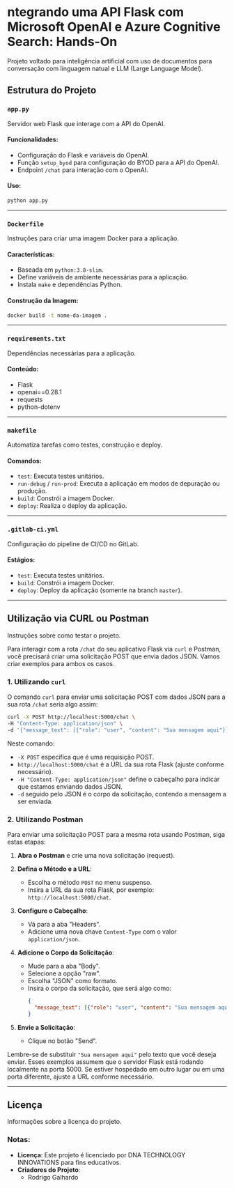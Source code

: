# ntegrando uma API Flask com Microsoft OpenAI e Azure Cognitive Search: Hands-On

Projeto voltado para inteligência artificial com uso de documentos para 
conversação com linguagem natual e LLM (Large Language Model).

## Estrutura do Projeto

### `app.py`

Servidor web Flask que interage com a API do OpenAI.

#### Funcionalidades:
- Configuração do Flask e variáveis do OpenAI.
- Função `setup_byod` para configuração do BYOD para a API do OpenAI.
- Endpoint `/chat` para interação com o OpenAI.

#### Uso:
```bash
python app.py
```

---

### `Dockerfile`

Instruções para criar uma imagem Docker para a aplicação.

#### Características:
- Baseada em `python:3.8-slim`.
- Define variáveis de ambiente necessárias para a aplicação.
- Instala `make` e dependências Python.

#### Construção da Imagem:
```bash
docker build -t nome-da-imagem .
```

---

### `requirements.txt`

Dependências necessárias para a aplicação.

#### Conteúdo:
- Flask
- openai==0.28.1
- requests
- python-dotenv

---

### `makefile`

Automatiza tarefas como testes, construção e deploy.

#### Comandos:
- `test`: Executa testes unitários.
- `run-debug` / `run-prod`: Executa a aplicação em modos de depuração ou produção.
- `build`: Constrói a imagem Docker.
- `deploy`: Realiza o deploy da aplicação.

---

### `.gitlab-ci.yml`

Configuração do pipeline de CI/CD no GitLab.

#### Estágios:
- `test`: Executa testes unitários.
- `build`: Constrói a imagem Docker.
- `deploy`: Deploy da aplicação (somente na branch `master`).

---

## Utilização via CURL ou Postman

Instruções sobre como testar o projeto.

Para interagir com a rota `/chat` do seu aplicativo Flask via `curl` e Postman, você precisará criar uma solicitação POST que envia dados JSON. Vamos criar exemplos para ambos os casos.

### 1. Utilizando `curl`

O comando `curl` para enviar uma solicitação POST com dados JSON para a sua rota `/chat` seria algo assim:

```bash
curl -X POST http://localhost:5000/chat \
-H "Content-Type: application/json" \
-d '{"message_text": [{"role": "user", "content": "Sua mensagem aqui"}]}'
```

Neste comando:
- `-X POST` especifica que é uma requisição POST.
- `http://localhost:5000/chat` é a URL da sua rota Flask (ajuste conforme necessário).
- `-H "Content-Type: application/json"` define o cabeçalho para indicar que estamos enviando dados JSON.
- `-d` seguido pelo JSON é o corpo da solicitação, contendo a mensagem a ser enviada.

### 2. Utilizando Postman

Para enviar uma solicitação POST para a mesma rota usando Postman, siga estas etapas:

1. **Abra o Postman** e crie uma nova solicitação (request).

2. **Defina o Método e a URL**:
   - Escolha o método `POST` no menu suspenso.
   - Insira a URL da sua rota Flask, por exemplo: `http://localhost:5000/chat`.

3. **Configure o Cabeçalho**:
   - Vá para a aba "Headers".
   - Adicione uma nova chave `Content-Type` com o valor `application/json`.

4. **Adicione o Corpo da Solicitação**:
   - Mude para a aba "Body".
   - Selecione a opção "raw".
   - Escolha "JSON" como formato.
   - Insira o corpo da solicitação, que será algo como:
     ```json
     {
       "message_text": [{"role": "user", "content": "Sua mensagem aqui"}]
     }
     ```

5. **Envie a Solicitação**:
   - Clique no botão "Send".

Lembre-se de substituir `"Sua mensagem aqui"` pelo texto que você deseja enviar. Esses exemplos assumem que o servidor Flask está rodando localmente na porta 5000. Se estiver hospedado em outro lugar ou em uma porta diferente, ajuste a URL conforme necessário.

---

## Licença

Informações sobre a licença do projeto.


### Notas:

- **Licença**: Este projeto é licenciado por DNA TECHNOLOGY INNOVATIONS para fins educativos.
- **Criadores do Projeto**: 
  - Rodrigo Galhardo